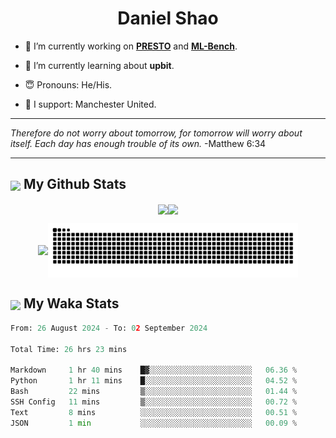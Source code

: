 

<h1 align="center">Daniel Shao</h1>

- 🐒 I’m currently working on **[PRESTO](https://github.com/IDEA-XL/PRESTO)** and **[ML-Bench](https://github.com/gersteinlab/ML-bench)**.

- 🥹 I’m currently learning about **upbit**.

- 😇 Pronouns: He/His.

- 🦧 I support: Manchester United.

---

<i> Therefore do not worry about tomorrow, for tomorrow will worry about itself. Each day has enough trouble of its own. </i> -Matthew 6:34

---

<h2><img src="https://emojis.slackmojis.com/emojis/images/1579216111/7550/pikachu_wave.gif?1579216111" align="center" width="28" /> My Github Stats</h2>

<p align="center"><img align="center" src = "https://github-readme-stats.vercel.app/api?username=super-dainiu&show_icons=true&count_private=true&theme=tokyonight&hide=issues&line_height=30" width="400px"><img align="center" src = "https://github-readme-streak-stats.herokuapp.com/?user=super-dainiu&theme=tokyonight" width="400px"></p>

<p align="center"><img align="center" width="400px" src="https://github-readme-stats.vercel.app/api/top-langs/?username=super-dainiu&layout=compact&theme=tokyonight&hide=html,tex,jupyter%20notebook"><img align="center" width="400px" src="https://github.com/super-dainiu/super-dainiu/blob/output/github-contribution-grid-snake.svg"></p>

<h2><img src="https://emojis.slackmojis.com/emojis/images/1579216111/7550/pikachu_wave.gif?1579216111" align="center" width="28" /> My Waka Stats</h2>

<!--START_SECTION:waka-->

```python
From: 26 August 2024 - To: 02 September 2024

Total Time: 26 hrs 23 mins

Markdown     1 hr 40 mins    █▓░░░░░░░░░░░░░░░░░░░░░░░   06.36 %
Python       1 hr 11 mins    █░░░░░░░░░░░░░░░░░░░░░░░░   04.52 %
Bash         22 mins         ▒░░░░░░░░░░░░░░░░░░░░░░░░   01.44 %
SSH Config   11 mins         ▒░░░░░░░░░░░░░░░░░░░░░░░░   00.72 %
Text         8 mins          ░░░░░░░░░░░░░░░░░░░░░░░░░   00.51 %
JSON         1 min           ░░░░░░░░░░░░░░░░░░░░░░░░░   00.09 %
```

<!--END_SECTION:waka-->
